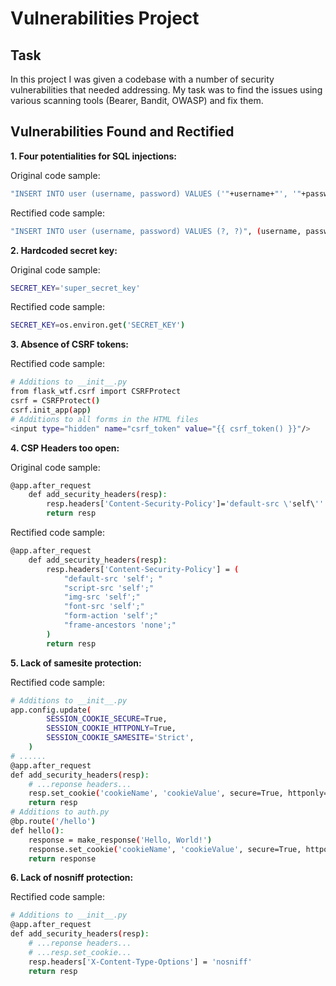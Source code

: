 # Vulnerabilities Project

## Task

In this project I was given a codebase with a number of security vulnerabilities that needed addressing. My task was to find the issues using various scanning tools (Bearer, Bandit, OWASP) and fix them.

## Vulnerabilities Found and Rectified

**1. Four potentialities for SQL injections:**

Original code sample:
```bash
"INSERT INTO user (username, password) VALUES ('"+username+"', '"+password+"')", ()
```
Rectified code sample:
```bash
"INSERT INTO user (username, password) VALUES (?, ?)", (username, password)
```

**2. Hardcoded secret key:**

Original code sample:
```bash
SECRET_KEY='super_secret_key'
```
Rectified code sample:
```bash
SECRET_KEY=os.environ.get('SECRET_KEY')
```

**3. Absence of CSRF tokens:**

Rectified code sample:
```bash
# Additions to __init__.py
from flask_wtf.csrf import CSRFProtect
csrf = CSRFProtect()
csrf.init_app(app)
# Additions to all forms in the HTML files
<input type="hidden" name="csrf_token" value="{{ csrf_token() }}"/>
```

**4. CSP Headers too open:**

Original code sample:
```bash
@app.after_request
    def add_security_headers(resp):
        resp.headers['Content-Security-Policy']='default-src \'self\''
        return resp
```
Rectified code sample:
```bash
@app.after_request
    def add_security_headers(resp):
        resp.headers['Content-Security-Policy'] = (
            "default-src 'self'; "
            "script-src 'self';"
            "img-src 'self';"
            "font-src 'self';"
            "form-action 'self';"
            "frame-ancestors 'none';"
        )
        return resp
```

**5. Lack of samesite protection:**

Rectified code sample:
```bash
# Additions to __init__.py
app.config.update(
        SESSION_COOKIE_SECURE=True,
        SESSION_COOKIE_HTTPONLY=True,
        SESSION_COOKIE_SAMESITE='Strict',
    )
# ......
@app.after_request
def add_security_headers(resp):
    # ...reponse headers...
    resp.set_cookie('cookieName', 'cookieValue', secure=True, httponly=True, samesite='Strict')
    return resp
# Additions to auth.py
@bp.route('/hello')
def hello():
    response = make_response('Hello, World!')
    response.set_cookie('cookieName', 'cookieValue', secure=True, httponly=True, samesite='Strict')
    return response
```

**6. Lack of nosniff protection:**

Rectified code sample:
```bash
# Additions to __init__.py
@app.after_request
def add_security_headers(resp):
    # ...reponse headers...
    # ...resp.set_cookie...
    resp.headers['X-Content-Type-Options'] = 'nosniff'
    return resp
```